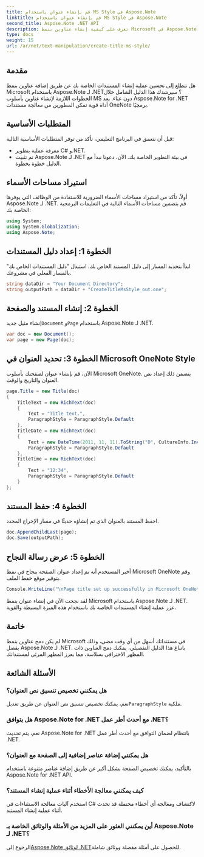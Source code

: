 ```yaml
---
title: قم بإنشاء عنوان باستخدام MS Style في Aspose.Note
linktitle: قم بإنشاء عنوان باستخدام MS Style في Aspose.Note
second_title: Aspose.Note .NET API
description: تعرف على كيفية إنشاء عناوين بنمط Microsoft في Aspose.Note لـ .NET. ارفع مستوى عرض المستند الخاص بك باستخدام هذا البرنامج التعليمي سهل المتابعة.
type: docs
weight: 15
url: /ar/net/text-manipulation/create-title-ms-style/
---
```

## مقدمة
هل تتطلع إلى تحسين عملية إنشاء المستندات الخاصة بك عن طريق إضافة عناوين بنمط Microsoft باستخدام Aspose.Note لـ .NET؟ سيرشدك هذا الدليل الشامل خلال الخطوات اللازمة لإنشاء عناوين بأسلوب MS دون عناء. يعد Aspose.Note for .NET أداة قوية تمكن المطورين من معالجة مستندات OneNote برمجيًا.
## المتطلبات الأساسية
قبل أن نتعمق في البرنامج التعليمي، تأكد من توفر المتطلبات الأساسية التالية:
- معرفة عملية بتطوير C# و.NET.
- تم تثبيت Aspose.Note لـ .NET في بيئة التطوير الخاصة بك.
الآن، دعونا نبدأ مع الدليل خطوة بخطوة.
## استيراد مساحات الأسماء
أولاً، تأكد من استيراد مساحات الأسماء الضرورية للاستفادة من الوظائف التي يوفرها Aspose.Note لـ .NET. قم بتضمين مساحات الأسماء التالية في التعليمات البرمجية الخاصة بك:
```csharp
using System;
using System.Globalization;
using Aspose.Note;
```
## الخطوة 1: إعداد دليل المستندات
ابدأ بتحديد المسار إلى دليل المستند الخاص بك. استبدل "دليل المستندات الخاص بك" بالمسار الفعلي في مشروعك.
```csharp
string dataDir = "Your Document Directory";
string outputPath = dataDir + "CreateTitleMsStyle_out.one";
```
## الخطوة 2: إنشاء المستند والصفحة
 إنشاء مثيل جديد`Document` و`Page` باستخدام Aspose.Note لـ .NET.
```csharp
var doc = new Document();
var page = new Page(doc);
```
## الخطوة 3: تحديد العنوان في Microsoft OneNote Style
الآن، قم بإنشاء عنوان لصفحتك بأسلوب Microsoft OneNote. يتضمن ذلك إعداد نص العنوان والتاريخ والوقت.
```csharp
page.Title = new Title(doc)
{
    TitleText = new RichText(doc)
    {
        Text = "Title text.",
        ParagraphStyle = ParagraphStyle.Default
    },
    TitleDate = new RichText(doc)
    {
        Text = new DateTime(2011, 11, 11).ToString("D", CultureInfo.InvariantCulture),
        ParagraphStyle = ParagraphStyle.Default
    },
    TitleTime = new RichText(doc)
    {
        Text = "12:34",
        ParagraphStyle = ParagraphStyle.Default
    }
};
```
## الخطوة 4: حفظ المستند
احفظ المستند بالعنوان الذي تم إنشاؤه حديثًا في مسار الإخراج المحدد.
```csharp
doc.AppendChildLast(page);
doc.Save(outputPath);
```
## الخطوة 5: عرض رسالة النجاح
أخبر المستخدم أنه تم إعداد عنوان الصفحة بنجاح في نمط Microsoft OneNote وقم بتوفير موقع حفظ الملف.
```csharp
Console.WriteLine("\nPage title set up successfully in Microsoft OneNote style.\nFile saved at " + outputPath);
```
لقد نجحت الآن في إنشاء عنوان بنمط Microsoft باستخدام Aspose.Note لـ .NET. عزز عملية إنشاء المستندات الخاصة بك باستخدام هذه الميزة البسيطة والقوية.
## خاتمة
لم يكن دمج عناوين بنمط Microsoft في مستنداتك أسهل من أي وقت مضى، وذلك بفضل Aspose.Note لـ .NET. باتباع هذا الدليل التفصيلي، يمكنك دمج العناوين ذات المظهر الاحترافي بسلاسة، مما يعزز المظهر المرئي لمستنداتك.
## الأسئلة الشائعة
### هل يمكنني تخصيص تنسيق نص العنوان؟
 نعم، يمكنك تخصيص تنسيق نص العنوان عن طريق تعديل`ParagraphStyle` ملكية.
### هل يتوافق Aspose.Note for .NET مع أحدث أطر عمل .NET؟
نعم، يتم تحديث Aspose.Note for .NET بانتظام لضمان التوافق مع أحدث أطر عمل .NET.
### هل يمكنني إضافة عناصر إضافية إلى الصفحة مع العنوان؟
بالتأكيد، يمكنك تخصيص الصفحة بشكل أكبر عن طريق إضافة عناصر متنوعة باستخدام Aspose.Note for .NET API.
### كيف يمكنني معالجة الأخطاء أثناء عملية إنشاء المستند؟
استخدم آليات معالجة الاستثناءات في C# لاكتشاف ومعالجة أي أخطاء محتملة قد تحدث أثناء عملية إنشاء المستند.
### أين يمكنني العثور على المزيد من الأمثلة والوثائق الخاصة بـ Aspose.Note لـ .NET؟
 الرجوع إلى[Aspose.Note لوثائق .NET](https://reference.aspose.com/note/net/)للحصول على أمثلة مفصلة ووثائق شاملة.